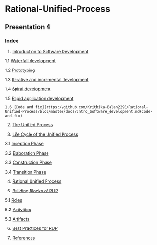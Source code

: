 # Rational-Unified-Process
## Presentation 4

### Index

1. [Introduction to Software Development](https://github.com/Krithika-Balan2290/Rational-Unified-Process/blob/master/docs/Intro_Software_development.md)

  1.1 [Waterfall development](https://github.com/Krithika-Balan2290/Rational-Unified-Process/blob/master/docs/Intro_Software_development.md#waterfall-development)
  
  1.2 [Prototyping](https://github.com/Krithika-Balan2290/Rational-Unified-Process/blob/master/docs/Intro_Software_development.md#prototyping)

  1.3 [Iterative and incremental development](https://github.com/Krithika-Balan2290/Rational-Unified-Process/blob/master/docs/Intro_Software_development.md#iterative-and-incremental-development)
  
  1.4 [Spiral development](https://github.com/Krithika-Balan2290/Rational-Unified-Process/blob/master/docs/Intro_Software_development.md#spiral-development)
  
  1.5 [Rapid application development](https://github.com/Krithika-Balan2290/Rational-Unified-Process/blob/master/docs/Intro_Software_development.md#rapid-application-development)
  
    1.6 [Code and fix](https://github.com/Krithika-Balan2290/Rational-Unified-Process/blob/master/docs/Intro_Software_development.md#code-and-fix)
  
2. [The Unified Process](https://github.com/Krithika-Balan2290/Rational-Unified-Process/blob/master/docs/unified.md)

3. [Life Cycle of the Unified Process](https://github.com/Krithika-Balan2290/Rational-Unified-Process/blob/master/docs/life_Cycle.md)

  3.1 [Inception Phase](https://github.com/Krithika-Balan2290/Rational-Unified-Process/blob/master/docs/life_Cycle.md#inception-phase)
  
  3.2 [Elaboration Phase](https://github.com/Krithika-Balan2290/Rational-Unified-Process/blob/master/docs/life_Cycle.md#elaboration-phase)
  
  3.3 [Construction Phase](https://github.com/Krithika-Balan2290/Rational-Unified-Process/blob/master/docs/life_Cycle.md#construction-phase)
  
  3.4 [Transition Phase](https://github.com/Krithika-Balan2290/Rational-Unified-Process/blob/master/docs/life_Cycle.md#transition-phase)
  
4. [Rational Unified Process](https://github.com/Krithika-Balan2290/Rational-Unified-Process/blob/master/docs/RUP.md)

5. [Building Blocks of RUP](https://github.com/Krithika-Balan2290/Rational-Unified-Process/blob/master/docs/building_blocks.md)

  5.1 [Roles](https://github.com/Krithika-Balan2290/Rational-Unified-Process/blob/master/docs/building_blocks.md#roles)
  
  5.2 [Activities](https://github.com/Krithika-Balan2290/Rational-Unified-Process/blob/master/docs/building_blocks.md#activities)
  
  5.3 [Artifacts](https://github.com/Krithika-Balan2290/Rational-Unified-Process/blob/master/docs/building_blocks.md#artifacts)

6. [Best Practices for RUP](https://github.com/Krithika-Balan2290/Rational-Unified-Process/blob/master/docs/best_Practices.md)

7. [References](https://github.com/Krithika-Balan2290/Rational-Unified-Process/blob/master/docs/refs.md)
